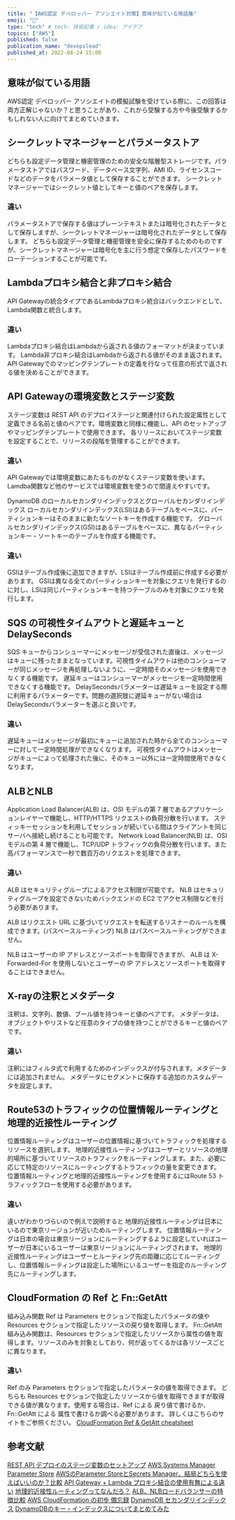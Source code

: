 ```yaml
---
title: "【AWS認定 デベロッパー アソシエイト対策】意味が似ている用語集"
emoji: "🎃"
type: "tech" # tech: 技術記事 / idea: アイデア
topics: ["AWS"]
published: false
publication_name: "devopslead"
published_at: 2022-08-24 15:00
---
```

## 意味が似ている用語
AWS認定 デベロッパー アソシエイトの模擬試験を受けている際に、この回答は両方正解じゃないか？と思うことがあり、これから受験する方や今後受験するかもしれない人に向けてまとめていきます。

## シークレットマネージャーとパラメータストア
どちらも設定データ管理と機密管理のための安全な階層型ストレージです。パラメータストアではパスワード、データベース文字列、AMI ID、ライセンスコードなどのデータをパラメータ値として保存することができます。
シークレットマネージャーではシークレット値としてキーと値のペアを保存します。

### 違い
パラメータストアで保存する値はプレーンテキストまたは暗号化されたデータとして保存しますが、シークレットマネージャーは暗号化されたデータとして保存します。
どちらも設定データ管理と機密管理を安全に保存するためのものですが、シークレットマネージャーは暗号化を主に行う想定で保存したパスワードをローテーションすることが可能です。

## Lambdaプロキシ結合と非プロキシ結合
API Gatewayの統合タイプであるLambdaプロキシ統合はバックエンドとして、Lambda関数と統合します。

### 違い
Lambdaプロキシ結合はLambdaから返される値のフォーマットが決まっています。
Lambda非プロキシ結合はLambdaから返される値がそのまま返されます。API Gatewayでのマッピングテンプレートの定義を行なって任意の形式で返される値を決めることができます。

## API Gatewayの環境変数とステージ変数
ステージ変数は REST API のデプロイステージと関連付けられた設定属性として定義できる名前と値のペアです。環境変数と同様に機能し、API のセットアップやマッピングテンプレートで使用できます。 各リリースにおいてステージ変数を設定することで、リリースの段階を管理することができます。

### 違い
API Gatewayでは環境変数にあたるものがなくステージ変数を使います。
Lamdba関数など他のサービスでは環境変数を使うので間違えやすいです。

DynamoDB のローカルセカンダリインデックスとグローバルセカンダリインデックス
ローカルセカンダリインデックス(LSI)はあるテーブルをベースに、パーティションキーはそのままに新たなソートキーを作成する機能です。
グローバルセカンダリインデックス(GSI)はあるテーブルをベースに、異なるパーティションキー・ソートキーのテーブルを作成する機能です。

### 違い
GSIはテーブル作成後に追加できますが、LSIはテーブル作成前に作成する必要があります。
GSIは異なる全てのパーティションキーを対象にクエリを発行するのに対し、LSIは同じパーティションキーを持つテーブルのみを対象にクエリを発行します。

## SQS の可視性タイムアウトと遅延キューと DelaySeconds
SQS キューからコンシューマーにメッセージが受信された直後は、メッセージはキューに残ったままとなっています。可視性タイムアウトは他のコンシューマーが同じメッセージを再処理しないように、一定時間そのメッセージを使用できなくする機能です。
遅延キューはコンシューマーがメッセージを一定時間使用できなくする機能です。
DelaySecondsパラメーターは遅延キューを設定する際に利用するパラメーターです。問題の選択肢に遅延キューがない場合はDelaySecondsパラメーターを選ぶと良いです。

### 違い
遅延キューはメッセージが最初にキューに追加された時から全てのコンシューマーに対して一定時間処理ができなくなります。
可視性タイムアウトはメッセージがキューによって処理された後に、そのキュー以外には一定時間使用できなくなります。

## ALBとNLB
Application Load Balancer(ALB) は、OSI モデルの第 7 層であるアプリケーションレイヤーで機能し、HTTP/HTTPS リクエストの負荷分散を行います。
スティッキーセッションを利用してセッションが続いている間はクライアントを同じサーバへ接続し続けることも可能です。
Network Load Balancer(NLB) は、OSI モデルの第 4 層で機能し、TCP/UDP トラフィックの負荷分散を行います。また高パフォーマンスで一秒で数百万のリクエストを処理できます。

### 違い
ALB はセキュリティグループによるアクセス制限が可能です。
NLB はセキュリティグループを設定できないためバックエンドの EC2 でアクセス制限などを行う必要があります。

ALB はリクエスト URL に基づいてリクエストを転送するリスナーのルールを構成できます。(パスベースルーティング)
NLB はパスベースルーティングができません。

NLB はユーザーの IP アドレスとソースポートを取得できますが、
ALB は X-Forwarded-For を使用しないとユーザーの IP アドレスとソースポートを取得することはできません。

## X-rayの注釈とメタデータ
注釈は、文字列、数値、ブール値を持つキーと値のペアです。
メタデータは、オブジェクトやリストなど任意のタイプの値を持つことができるキーと値のペアです。

### 違い
注釈にはフィルタ式で利用するためのインデックスが付与されます。メタデータには追加されません。
メタデータにセグメントに保存する追加のカスタムデータを設定します。

## Route53のトラフィックの位置情報ルーティングと地理的近接性ルーティング
位置情報ルーティングはユーザーの位置情報に基づいてトラフィックを処理するリソースを選択します。
地理的近接性ルーティングはユーザーとリソースの地理的場所に基づいてリソースのトラフィックをルーティングします。また、必要に応じて特定のリソースにルーティングするトラフィックの量を変更できます。
位置情報ルーティングと地理的近接性ルーティングを使用するにはRoute 53 トラフィックフローを使用する必要があります。

### 違い
違いがわかりづらいので例えで説明すると
地理的近接性ルーティングは日本にいるので東京リージョンが近いためルーティングします。
位置情報ルーティングは日本の場合は東京リージョンにルーティングするように設定していればユーザーが日本にいるユーザーは東京リージョンにルーティングされます。
地理的近接性ルーティングはユーザーとルーティング先の距離に応じてルーティングし、位置情報ルーティングは設定した場所にいるユーザーを指定のルーティング先にルーティングします。

## CloudFormation の Ref と Fn::GetAtt
組み込み関数 Ref は Parameters セクションで指定したパラメータの値や Resources セクションで指定したリソースの戻り値を取得します。
Fn::GetAtt 組み込み関数は、Resources セクションで指定したリソースから属性の値を取得します。リソースのみを対象としており、何が返ってくるかは各リソースごとに異なります。

### 違い
Ref のみ Parameters セクションで指定したパラメータの値を取得できます。
どちらも Resources セクションで指定したリソースから値を取得できますが取得できる値が異なります。使用する場合は、Ref による 戻り値で書けるか、Fn::GetAtt による 属性で書けるか調べる必要があります。
詳しくはこちらのサイトをご参照ください。
[CloudFormation Ref & GetAtt cheatsheet](https://theburningmonk.com/cloudformation-ref-and-getatt-cheatsheet/)

## 参考文献
[REST API デプロイのステージ変数のセットアップ](https://docs.aws.amazon.com/ja_jp/apigateway/latest/developerguide/stage-variables.html)
[AWS Systems Manager Parameter Store](https://docs.aws.amazon.com/ja_jp/systems-manager/latest/userguide/systems-manager-parameter-store.html)
[AWSのParameter StoreとSecrets Manager、結局どちらを使えばいいのか？比較](https://qiita.com/tomoya_oka/items/a3dd44879eea0d1e3ef5)
[API Gateway + Lambda プロキシ結合の使用有無による違い](https://qiita.com/yuuwatanabe/items/a3bd65e709f20574b6db)
[地理的近接性ルーティングってなんだろ？](https://qiita.com/mn87/items/c36778df1ba90d442dd2)
[ALB、NLBロードバランサーの特徴比較](https://oji-cloud.net/2019/12/12/post-3682/)
[AWS CloudFormation の初歩 備忘録](https://qiita.com/namoshika/items/528d8a50f399b998b14b)
[DynamoDB セカンダリインデックス](https://qiita.com/uenohara/items/c52c2eef991fd6c8a405)
[DynamoDBのキー・インデックスについてまとめてみた](https://qiita.com/shibataka000/items/e3f3792201d6fcc397fd)